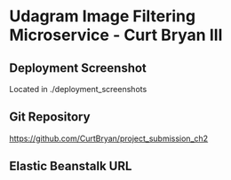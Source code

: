 # Udagram Image Filtering Microservice - Curt Bryan III

## Deployment Screenshot
Located in ./deployment_screenshots

## Git Repository
https://github.com/CurtBryan/project_submission_ch2

## Elastic Beanstalk URL


